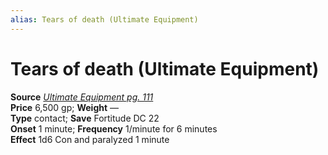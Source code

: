 ```yaml
---
alias: Tears of death (Ultimate Equipment)
---
```


# Tears of death (Ultimate Equipment)

**Source** [_Ultimate Equipment pg. 111_](http://paizo.com/products/btpy8tmc?Pathfinder-Roleplaying-Game-Ultimate-Equipment)  
**Price** 6,500 gp; **Weight** —  
**Type** contact; **Save** Fortitude DC 22  
**Onset** 1 minute; **Frequency** 1/minute for 6 minutes  
**Effect** 1d6 Con and paralyzed 1 minute 

